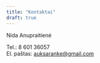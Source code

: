 ```yaml
---
title: "Kontaktai"
draft: true
---
```


Nida Anupraitienė

Tel.: 8 601 36057  
El. paštas: auksaranke@gmail.com